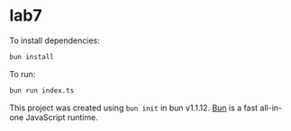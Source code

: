 # lab7

To install dependencies:

```bash
bun install
```

To run:

```bash
bun run index.ts
```

This project was created using `bun init` in bun v1.1.12. [Bun](https://bun.sh) is a fast all-in-one JavaScript runtime.
